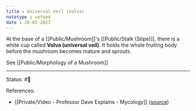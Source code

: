 ```yaml
---
title : Universal Veil (Volva)
notetype : unfeed
date : 26-02-2023
---
```


At the base of a [[Public/Mushroom]]'s [[Public/Stalk (Stipe)]], there is a white cup called **Volva (universal veil)**. It holds the whole fruiting body before the mushroom becomes mature and sprouts.

See [[Public/Morphology of a Mushroom]]


---
Status: #🌱 

References:
- [[Private/Video - Professor Dave Explains - Mycology]] ([source](https://www.youtube.com/watch?v=wqKNm_evkYA&list=PLybg94GvOJ9Hyyv_MD2Y7OPFxhnrKFsD6&ab_channel=ProfessorDaveExplains))
